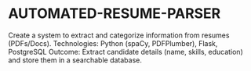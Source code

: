 # AUTOMATED-RESUME-PARSER
 Create a system to extract and categorize information from resumes (PDFs/Docs).  Technologies: Python (spaCy, PDFPlumber), Flask, PostgreSQL  Outcome: Extract candidate details (name, skills, education) and store them in a searchable database.
